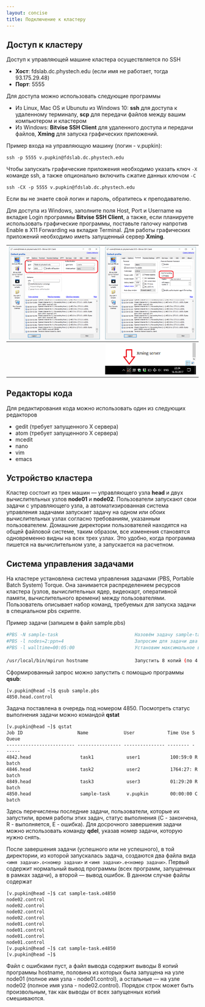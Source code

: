 ```yaml
---
layout: concise
title: Подключение к кластеру
---
```


## Доступ к кластеру
Доступ к управляющей машине кластера осуществляется по SSH
* **Хост**: fdslab.dc.phystech.edu (если имя не работает, тогда 93.175.29.48)
* **Порт**: 5555

Для доступа можно использовать следующие программы
* Из Linux, Mac OS и Ubunutu из Windows 10: **ssh** для доступа к удаленному терминалу, **scp** для передачи файлов между вашим компьютером и кластером
* Из Windows: **Bitvise SSH Client** для удаленного доступа и передачи файлов, **Xming** для запуска графических приложений.

Пример входа на управляющую машину (логин - v.pupkin):

    ssh -p 5555 v.pupkin@fdslab.dc.phystech.edu

Чтобы запускать графические приложения необходимо указать ключ ``-X`` команде ssh, а также опционально включить сжатие данных ключом ``-C``

    ssh -CX -p 5555 v.pupkin@fdslab.dc.phystech.edu

Если вы не знаете свой логин и пароль, обратитесь к преподавателю.

Для доступа из Windows, заполните поля Host, Port и Username на вкладке Login программы **Bitvise SSH Client**, а также, если планируете использовать графические программы, поставьте галочку напротив Enable в X11 Forwarding на вкладке Terminal. Для работы графических приложений необходимо иметь запущенный сервер **Xming**.

| ![Login](https://github.com/CompMathGroup/ParProg/raw/master/login.png) | ![Forwarding](https://github.com/CompMathGroup/ParProg/raw/master/forwarding.png) |
|-|-|
||![X server](https://github.com/CompMathGroup/ParProg/raw/master/Xming.png)|

## Редакторы кода
Для редактирования кода можно использовать один из следующих редакторов
* gedit (требует запущенного X сервера)
* atom (требует запущенного X сервера)
* mcedit
* nano
* vim
* emacs

## Устройство кластера
Кластер состоит из трех машин — управляющего узла **head** и двух вычислительных узлов **node01** и **node02**. Пользователи запускают свои задачи с управляющего узла, а автоматизированная система управления задачами запускает задачу на одном или обоих вычислительных узлах согласно требованиям, указанным пользователем.
Домашние директории пользователей находятся на общей файловой системе, таким образом, все изменения становятся одновременно видны на всех трех узлах. Это удобно, когда программа пишется на вычислительном узле, а запускается на расчетном.

## Система управления задачами
На кластере установлена система управления задачами (PBS, Portable Batch System) Torque. Она занимается распределением ресурсов кластера (узлов, вычислительных ядер, видеокарт, оперативной памяти, вычислительного времени) между пользователями. Пользователь описывает набор команд, требуемых для запуска задачи в специальном pbs скрипте.

Пример задачи (запишем в файл sample.pbs)
```bash
#PBS -N sample-task                            Назовём задачу sample-task
#PBS -l nodes=2:ppn=4                          Запросим для задачи два узла, по 4 ядра на узле
#PBS -l walltime=00:05:00                      Установим максимальное время работы задачи 5 минут
    
/usr/local/bin/mpirun hostname                 Запустить 8 копий (по 4 на каждом узле) программы hostname
```

Сформированный запрос можно запустить с помощью программы **qsub**:

    [v.pupkin@head ~]$ qsub sample.pbs
    4850.head.control

Задача поставлена в очередь под номером 4850. Посмотреть статус выполнения задачи можно командой **qstat**

    [v.pupkin@head ~]$ qstat
    Job ID                    Name             User            Time Use S Queue
    ------------------------- ---------------- --------------- -------- - -----
    4842.head                  task1            user1           100:59:0 R batch
    4846.head                  task2            user2           1764:27: R batch
    4849.head                  task3            user3           01:29:20 R batch
    4850.head                  sample-task      v.pupkin        00:00:00 C batch

Здесь перечислены последние задачи, пользователи, которые их запустили, время работы этих задач, статус выполнения (C - закончена, R - выполняется, E - ошибка). Для досрочного завершения задачи можно использовать команду **qdel**, указав номер задачи, которую нужно снять.

После завершения задачи (успешного или не успешного), в той директории, из которой запускалась задача, создаются два файла вида `<имя задачи>.o<номер задачи>` и `<имя задачи>.e<номер задачи>`. Первый содержит нормальный вывод программы (всех программ, запущенных в рамках задачи), а второй — вывод ошибок. В данном случае файлы содержат

    [v.pupkin@head ~]$ cat sample-task.o4850 
    node02.control
    node02.control
    node02.control
    node02.control
    node01.control
    node01.control
    node01.control
    node01.control
    [v.pupkin@head ~]$ cat sample-task.e4850 
    [v.pupkin@head ~]$ 

Файл с ошибками пуст, а файл вывода содержит выводы 8 копий программы hostname, половина из которых была запущена на узле node01 (полное имя узла - node01.control), а остальные — на узле node02 (полное имя узла - node02.control). Порядок строк может быть произвольным, так как выводы от всех запущенных копий смешиваются.
